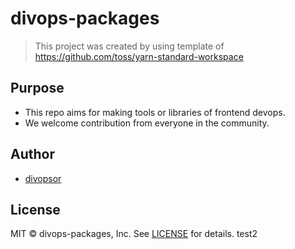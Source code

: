 # divops-packages

> This project was created by using template of https://github.com/toss/yarn-standard-workspace

## Purpose

- This repo aims for making tools or libraries of frontend devops.
- We welcome contribution from everyone in the community.

## Author

- [divopsor](https://github.com/divopsor)

## License

MIT © divops-packages, Inc. See [LICENSE](./LICENSE) for details.
test2
